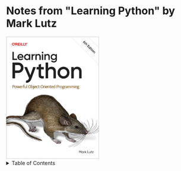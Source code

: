 # Notes from "Learning Python" by Mark Lutz

<img src='images/20250409025850.png' width='250'/>

<details>

<summary>Table of Contents</summary>

</details>


